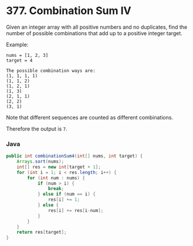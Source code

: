 # 377. Combination Sum IV

Given an integer array with all positive numbers and no duplicates, find the number of possible combinations that add up to a positive integer target.

Example:
```
nums = [1, 2, 3]
target = 4

The possible combination ways are:
(1, 1, 1, 1)
(1, 1, 2)
(1, 2, 1)
(1, 3)
(2, 1, 1)
(2, 2)
(3, 1)
```
Note that different sequences are counted as different combinations.

Therefore the output is `7`.

### Java

```java
public int combinationSum4(int[] nums, int target) {
    Arrays.sort(nums);
    int[] res = new int[target + 1];
    for (int i = 1; i < res.length; i++) {
        for (int num : nums) {
            if (num > i) {
                break;                
            } else if (num == i) {
                res[i] += 1;
            } else {
                res[i] += res[i-num];
            }
        }
    }
    return res[target];
}
```
